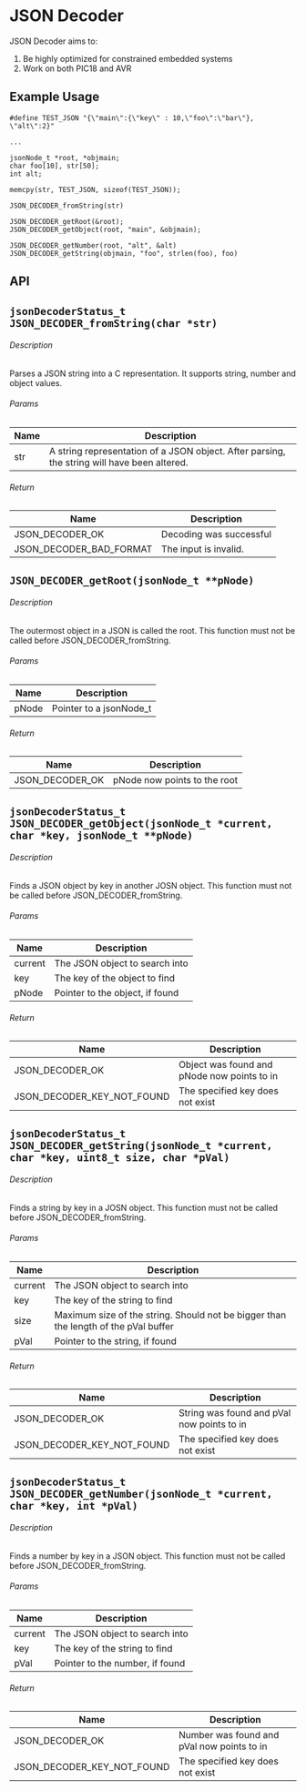 # JSON Decoder

JSON Decoder aims to:
1. Be highly optimized for constrained embedded systems
2. Work on both PIC18 and AVR

## Example Usage

```
#define TEST_JSON "{\"main\":{\"key\" : 10,\"foo\":\"bar\"}, \"alt\":2}"

...

jsonNode_t *root, *objmain;
char foo[10], str[50];
int alt;

memcpy(str, TEST_JSON, sizeof(TEST_JSON));

JSON_DECODER_fromString(str)

JSON_DECODER_getRoot(&root);
JSON_DECODER_getObject(root, "main", &objmain);

JSON_DECODER_getNumber(root, "alt", &alt)
JSON_DECODER_getString(objmain, "foo", strlen(foo), foo)
```

## API

## `jsonDecoderStatus_t JSON_DECODER_fromString(char *str)`

###### Description

Parses a JSON string into a C representation. It supports string, number and object values.

###### Params

|Name|Description|
|----|-----------|
|str |A string representation of a JSON object. After parsing, the string will have been altered.|

###### Return

|Name|Description|
|----|-----------|
|JSON_DECODER_OK|Decoding was successful|
|JSON_DECODER_BAD_FORMAT|The input is invalid.|

## `JSON_DECODER_getRoot(jsonNode_t **pNode)`

###### Description

The outermost object in a JSON is called the root.
This function must not be called before JSON_DECODER_fromString.

###### Params

|Name|Description|
|----|-----------|
|pNode |Pointer to a jsonNode_t|

###### Return

|Name|Description|
|----|-----------|
|JSON_DECODER_OK|pNode now points to the root|

## `jsonDecoderStatus_t JSON_DECODER_getObject(jsonNode_t *current, char *key, jsonNode_t **pNode)`

###### Description

Finds a JSON object by key in another JOSN object.
This function must not be called before JSON_DECODER_fromString.

###### Params

|Name|Description|
|----|-----------|
|current |The JSON object to search into|
|key| The key of the object to find |
|pNode| Pointer to the object, if found|

###### Return

|Name|Description|
|----|-----------|
|JSON_DECODER_OK|Object was found and pNode now points to in|
|JSON_DECODER_KEY_NOT_FOUND|The specified key does not exist|

## `jsonDecoderStatus_t JSON_DECODER_getString(jsonNode_t *current, char *key, uint8_t size, char *pVal)`

###### Description

Finds a string by key in a JOSN object.
This function must not be called before JSON_DECODER_fromString.

###### Params

|Name|Description|
|----|-----------|
|current |The JSON object to search into|
|key| The key of the string to find|
|size| Maximum size of the string. Should not be bigger than the length of the pVal buffer|
|pVal| Pointer to the string, if found|

###### Return

|Name|Description|
|----|-----------|
|JSON_DECODER_OK|String was found and pVal now points to in|
|JSON_DECODER_KEY_NOT_FOUND|The specified key does not exist|

## `jsonDecoderStatus_t JSON_DECODER_getNumber(jsonNode_t *current, char *key, int *pVal)`

###### Description

Finds a number by key in a JSON object.
This function must not be called before JSON_DECODER_fromString.

###### Params

|Name|Description|
|----|-----------|
|current |The JSON object to search into|
|key| The key of the string to find|
|pVal| Pointer to the number, if found|

###### Return

|Name|Description|
|----|-----------|
|JSON_DECODER_OK|Number was found and pVal now points to in|
|JSON_DECODER_KEY_NOT_FOUND|The specified key does not exist|
